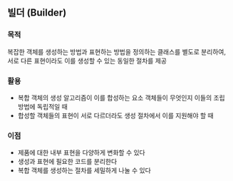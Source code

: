 ## 빌더 (Builder)

### 목적
복잡한 객체를 생성하는 방법과 표현하는 방법을 정의하는 클래스를 별도로 분리하여, 서로 다른 표현이라도 이를 생성할 수 있는 동일한 절차를 제공

### 활용
- 복합 객체의 생성 알고리즘이 이를 합성하는 요소 객체들이 무엇인지 이들의 조립 방법에 독립적일 때
- 합성할 객체들의 표현이 서로 다르더라도 생성 절차에서 이를 지원해야 할 때

### 이점
- 제품에 대한 내부 표현을 다양하게 변화할 수 있다
- 생성과 표현에 필요한 코드를 분리한다
- 복합 객체를 생성하는 절차를 세밀하게 나눌 수 있다
